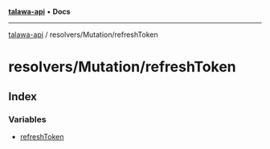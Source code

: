 [**talawa-api**](../../../README.md) • **Docs**

***

[talawa-api](../../../modules.md) / resolvers/Mutation/refreshToken

# resolvers/Mutation/refreshToken

## Index

### Variables

- [refreshToken](variables/refreshToken.md)

